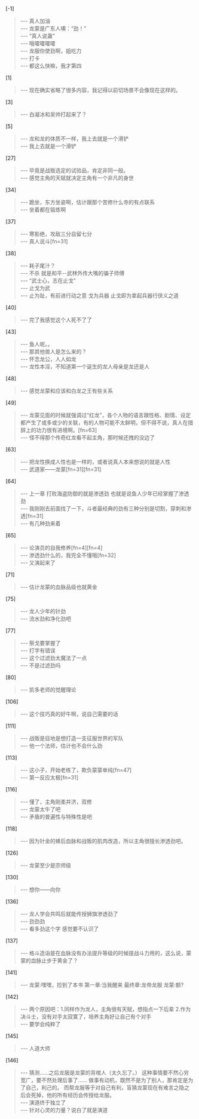 
[-1] 
>--- 真人加油<br>
>--- 龙蒙是广东人噢：“劲！”<br>
>--- “真人说蛊”<br>
>--- 哦嚯嚯嚯嚯<br>
>--- 龙服你使劲啊，姐吃力<br>
>--- 打卡<br>
>--- 都这么快嘛，我才第四<br>

[1] 
>--- 现在确实省略了很多内容，我记得以前切场景不会像现在这样的。<br>

[3] 
>--- 白凝冰和吴帅打起来了？<br>

[5] 
>--- 龙和龙的体质不一样，我上去就是一个滑铲<br>
>--- 我上去就是一个滑铲<br>

[27] 
>--- 毕竟是战贩选定的试验品，肯定非同一般。<br>
>--- 感觉主角的天赋就决定主角有一个非凡的身世<br>

[34] 
>--- 跪坐，东方坐姿啊，估计跟那个苦修什么寺的有点联系<br>
>--- 坐着都在锻炼啊<br>

[37] 
>--- 寒影绝，攻敌三分自留七分<br>
>--- 真人说斗[fn=31]<br>

[38] 
>--- 耗子尾汁？<br>
>--- 不杀 就是和平--武林外传大嘴的骗子师傅<br>
>--- “武士心，志在止戈”<br>
>--- 止戈为武<br>
>--- 止为趾，有前进行动之意
戈为兵器
止戈即为拿起兵器行侠义之道<br>

[40] 
>--- 完了我感觉这个人死不了了<br>

[43] 
>--- 鱼人呢。。<br>
>--- 那其他兽人是怎么来的？<br>
>--- 怀念龙公，人人如龙<br>
>--- 龙性本淫，不知道第一个诞生的龙人母亲是龙还是人<br>

[48] 
>--- 感觉龙蒙和应该和白龙之王有些关系<br>

[49] 
>--- 龙蒙见面的时候就强调过“红龙”，各个人物的语言跟性格、剧情、设定都产生了或多或少的关联，有的人物可能不太鲜明，但不得不说，真人在措辞上的功力很有进境啊。[fn=63]<br>
>--- 怪不得那个传奇红龙看不起主角，那时候还拽的没边了<br>

[63] 
>--- 把龙性换成人性也是一样的，或者说真人本来想说的就是人性<br>
>--- 武道家——龙蒙[fn=31][fn=31]<br>

[64] 
>--- 上一章 打败海盗防御的就是渗透劲  也就是说鱼人少年已经掌握了渗透劲<br>
>--- 我刚刚去前面找了一下，斗者最经典的劲有三种分别是切割，穿刺和渗透[fn=31]<br>
>--- 有几种劲来着<br>

[65] 
>--- 论演员的自我修养[fn=4][fn=4]<br>
>--- 渗透劲什么的，我完全不懂哦[fn=32]<br>
>--- 又演起来了<br>

[71] 
>--- 估计龙蒙的血脉品级也就黄金<br>

[75] 
>--- 龙人少年的针劲<br>
>--- 流水劲和净化劲吧<br>

[77] 
>--- 鬃戈要掌握了<br>
>--- 打字有错误<br>
>--- 这个过滤劲太魔法了一点<br>
>--- 不是过滤劲吗<br>

[80] 
>--- 凯多老师的觉醒理论<br>

[106] 
>--- 这个技巧真的好牛啊，说自己需要的话<br>

[111] 
>--- 战贩是目地是想打造一支征服世界的军队<br>
>--- 他一个法师，估计也不会什么劲<br>

[113] 
>--- 这小子，开始老练了，欺负蒙蒙单纯[fn=47]<br>
>--- 第一反应太极[fn=31]<br>

[116] 
>--- 懂了，主角刚柔并济，双修<br>
>--- 龙蒙太牛了吧<br>
>--- 矛盾的普遍性与特殊性是吧<br>

[118] 
>--- 因为针金的蜂后血脉和战贩的肌肉改造，所以主角很擅长渗透劲吧。<br>

[126] 
>--- 龙蒙至少是宗师级<br>

[130] 
>--- 想你——向你<br>

[136] 
>--- 龙人学会共鸣后就能传授狮旗渗透劲了<br>
>--- 劲劲劲<br>
>--- 看多劲这个字
感觉要不认识了<br>

[137] 
>--- 格斗造诣是在血脉没有办法提升等级的时候提战斗力用的，这么说，蒙蒙的血脉止步于黄金了？<br>

[141] 
>--- 龙蒙:嘿嘿，捡到了本书
第一章:当我醒来
最终章:龙帝龙服
龙蒙:额?<br>

[142] 
>--- 两个原因吧：1.同样作为龙人，主角很有天赋，想指点一下后辈
2.作为决斗士，没有对手太寂寞了，培养主角好让自己有个对手<br>
>--- 要学会纯粹了<br>

[145] 
>--- 人道大师<br>

[146] 
>--- 猜测……之后龙服是龙蒙的背棺人（太久忘了。）
这种事情要不然心穷宽广，要不然处理后事了……
做事有动机，既然不是为了别人，那肯定是为了自己，利己的。
而帮龙服等于对自己有利，盲猜龙蒙现在有难言之隐之后会死掉，他的所有经历会传授给龙服。<br>
>--- 演道终于独立了<br>
>--- 针对心灵的力量？说白了就是演道<br>
